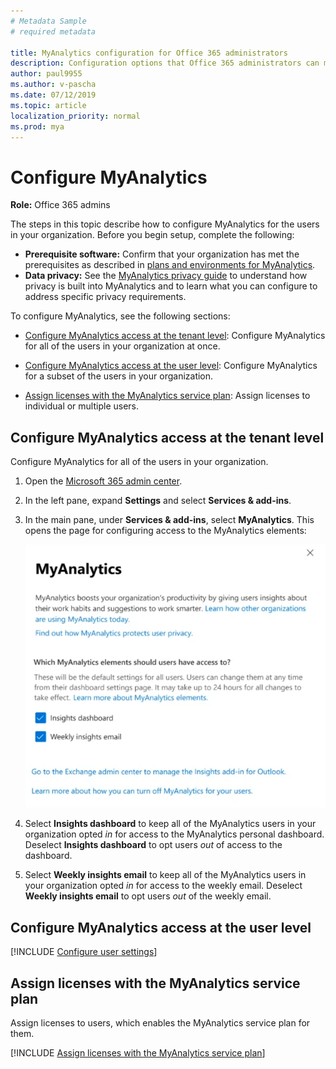 ```yaml
---
# Metadata Sample
# required metadata

title: MyAnalytics configuration for Office 365 administrators
description: Configuration options that Office 365 administrators can make for MyAnalytics users
author: paul9955
ms.author: v-pascha
ms.date: 07/12/2019
ms.topic: article
localization_priority: normal 
ms.prod: mya
---
```


# Configure MyAnalytics

**Role:** Office 365 admins

The steps in this topic describe how to configure MyAnalytics for the users in your organization. Before you begin setup, complete the following:

 * **Prerequisite software:** Confirm that your organization has met the prerequisites as described in [plans and environments for MyAnalytics](../Overview/plans-environments.md).
 * **Data privacy:** See the [MyAnalytics privacy guide](../Overview/Privacy-Guide.md) to understand how privacy is built into MyAnalytics and to learn what you can configure to address specific privacy requirements.

To configure MyAnalytics, see the following sections:

 * [Configure MyAnalytics access at the tenant level](#configure-myanalytics-access-at-the-tenant-level): Configure MyAnalytics for all of the users in your organization at once. 

 * [Configure MyAnalytics access at the user level](#configure-myanalytics-access-at-the-user-level): Configure MyAnalytics for a subset of the users in your organization. 

 * [Assign licenses with the MyAnalytics service plan](#assign-licenses-with-the-myanalytics-service-plan): Assign licenses to individual or multiple users.


## Configure MyAnalytics access at the tenant level

Configure MyAnalytics for all of the users in your organization. 

1. Open the [Microsoft 365 admin center](https://admin.microsoft.com/Adminportal).
2. In the left pane, expand **Settings** and select **Services & add-ins**. 
3. In the main pane, under **Services & add-ins**, select **MyAnalytics**. This opens the page for configuring access to the MyAnalytics elements: 

   ![Select visibility](../../images/mya/setup/assign-mya-access-2.png)

4. Select **Insights dashboard** to keep all of the MyAnalytics users in your organization opted _in_ for access to the MyAnalytics personal dashboard. Deselect **Insights dashboard** to opt users _out_ of access to the dashboard. 
5. Select **Weekly insights email** to keep all of the MyAnalytics users in your organization opted _in_ for access to the weekly email. Deselect **Weekly insights email** to opt users _out_ of the weekly email.  

## Configure MyAnalytics access at the user level

[!INCLUDE [Configure user settings](../setup/configure-mya-user-settings.md)] 


## Assign licenses with the MyAnalytics service plan

Assign licenses to users, which enables the MyAnalytics service plan for them.

[!INCLUDE [Assign licenses with the MyAnalytics service plan](../setup/assign-licenses.md)]




